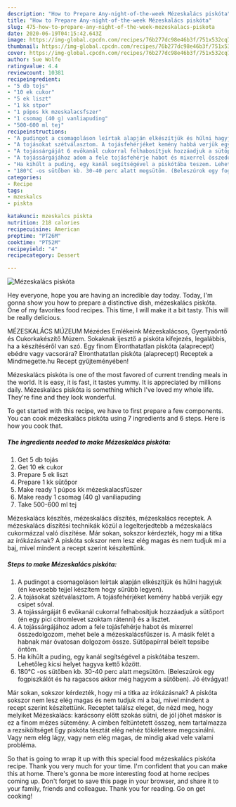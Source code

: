 ```yaml
---
description: "How to Prepare Any-night-of-the-week Mézeskalács piskóta"
title: "How to Prepare Any-night-of-the-week Mézeskalács piskóta"
slug: 475-how-to-prepare-any-night-of-the-week-mezeskalacs-piskota
date: 2020-06-19T04:15:42.643Z
image: https://img-global.cpcdn.com/recipes/76b277dc98e46b3f/751x532cq70/mezeskalacs-piskota-recept-foto.jpg
thumbnail: https://img-global.cpcdn.com/recipes/76b277dc98e46b3f/751x532cq70/mezeskalacs-piskota-recept-foto.jpg
cover: https://img-global.cpcdn.com/recipes/76b277dc98e46b3f/751x532cq70/mezeskalacs-piskota-recept-foto.jpg
author: Sue Wolfe
ratingvalue: 4.4
reviewcount: 10381
recipeingredient:
- "5 db tojs"
- "10 ek cukor"
- "5 ek liszt"
- "1 kk stpor"
- "1 púpos kk mzeskalacsfszer"
- "1 csomag (40 g) vanliapuding"
- "500-600 ml tej"
recipeinstructions:
- "A pudingot a csomagoláson leírtak alapján elkészítjük és hűlni hagyjuk (én kevesebb tejjel készítem hogy sűrűbb legyen)."
- "A tojásokat szétválasztom. A tojásfehérjéket kemény habbá verjük egy csipet sóval."
- "A tojássárgáját 6 evőkanál cukorral felhabosítjuk hozzáadjuk a sütőport (én egy pici citromlevet szoktam rátenni) és a lisztet."
- "A tojássárgájához adom a fele tojásfehérje habot és mixerrel összedolgozom, mehet bele a mézeskalácsfűszer is. A másik felét a habnak már óvatosan dolgozom össze. Sütőpapírral bélelt tepsibe öntöm."
- "Ha kihűlt a puding, egy kanál segítségével a piskótába teszem. Lehetőleg kicsi helyet hagyva kettő között."
- "180°C -os sütőben kb. 30-40 perc alatt megsütöm. (Beleszúrok egy fogpiszkálót és ha ragacsos akkor még hagyom a sütőben). Jó étvágyat!"
categories:
- Recipe
tags:
- mzeskalcs
- piskta

katakunci: mzeskalcs piskta 
nutrition: 218 calories
recipecuisine: American
preptime: "PT26M"
cooktime: "PT52M"
recipeyield: "4"
recipecategory: Dessert

---
```



![Mézeskalács piskóta](https://img-global.cpcdn.com/recipes/76b277dc98e46b3f/751x532cq70/mezeskalacs-piskota-recept-foto.jpg)

Hey everyone, hope you are having an incredible day today. Today, I'm gonna show you how to prepare a distinctive dish, mézeskalács piskóta. One of my favorites food recipes. This time, I will make it a bit tasty. This will be really delicious.

MÉZESKALÁCS MÚZEUM Mézédes Emlékeink Mézeskalácsos, Gyertyaöntő és Cukorkakészítő Múzem. Sokaknak ijesztő a piskóta kifejezés, legalábbis, ha a készítéséről van szó. Egy finom Elronthatatlan piskóta (alaprecept) ebédre vagy vacsorára? Elronthatatlan piskóta (alaprecept) Receptek a Mindmegette.hu Recept gyűjteményében!

Mézeskalács piskóta is one of the most favored of current trending meals in the world. It is easy, it is fast, it tastes yummy. It is appreciated by millions daily. Mézeskalács piskóta is something which I've loved my whole life. They're fine and they look wonderful.


To get started with this recipe, we have to first prepare a few components. You can cook mézeskalács piskóta using 7 ingredients and 6 steps. Here is how you cook that.

<!--inarticleads1-->

##### The ingredients needed to make Mézeskalács piskóta:

1. Get 5 db tojás
1. Get 10 ek cukor
1. Prepare 5 ek liszt
1. Prepare 1 kk sütőpor
1. Make ready 1 púpos kk mézeskalacsfűszer
1. Make ready 1 csomag (40 g) vaníliapuding
1. Take 500-600 ml tej


Mézeskalács készítés, mézeskalács díszítés, mézeskalács receptek. A mézeskalács díszítési technikák közül a legelterjedtebb a mézeskalács cukormázzal való díszítése. Már sokan, sokszor kérdezték, hogy mi a titka az írókázásnak? A piskóta sokszor nem lesz elég magas és nem tudjuk mi a baj, mivel mindent a recept szerint készítettünk. 

<!--inarticleads2-->

##### Steps to make Mézeskalács piskóta:

1. A pudingot a csomagoláson leírtak alapján elkészítjük és hűlni hagyjuk (én kevesebb tejjel készítem hogy sűrűbb legyen).
1. A tojásokat szétválasztom. A tojásfehérjéket kemény habbá verjük egy csipet sóval.
1. A tojássárgáját 6 evőkanál cukorral felhabosítjuk hozzáadjuk a sütőport (én egy pici citromlevet szoktam rátenni) és a lisztet.
1. A tojássárgájához adom a fele tojásfehérje habot és mixerrel összedolgozom, mehet bele a mézeskalácsfűszer is. A másik felét a habnak már óvatosan dolgozom össze. Sütőpapírral bélelt tepsibe öntöm.
1. Ha kihűlt a puding, egy kanál segítségével a piskótába teszem. Lehetőleg kicsi helyet hagyva kettő között.
1. 180°C -os sütőben kb. 30-40 perc alatt megsütöm. (Beleszúrok egy fogpiszkálót és ha ragacsos akkor még hagyom a sütőben). Jó étvágyat!


Már sokan, sokszor kérdezték, hogy mi a titka az írókázásnak? A piskóta sokszor nem lesz elég magas és nem tudjuk mi a baj, mivel mindent a recept szerint készítettünk. Receptet találsz eleget, de nézd meg, hogy melyiket Mézeskalács: karácsony előtt szokás sütni, de jól jöhet máskor is ez a finom mézes sütemény. A címben feltüntetett összeg, nem tartalmazza a rezsiköltséget Egy piskóta tésztát elég nehéz tökéletesre megcsinálni. Vagy nem elég lágy, vagy nem elég magas, de mindig akad vele valami probléma. 

So that is going to wrap it up with this special food mézeskalács piskóta recipe. Thank you very much for your time. I'm confident that you can make this at home. There's gonna be more interesting food at home recipes coming up. Don't forget to save this page in your browser, and share it to your family, friends and colleague. Thank you for reading. Go on get cooking!
